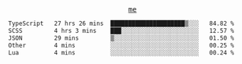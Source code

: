 <p align="center">
  <samp>
    <a href="https://yiwwhl.com">me</a>
  </samp>
</p>

<!--START_SECTION:waka-->

```txt
TypeScript   27 hrs 26 mins  █████████████████████▒░░░   84.82 %
SCSS         4 hrs 3 mins    ███░░░░░░░░░░░░░░░░░░░░░░   12.57 %
JSON         29 mins         ▒░░░░░░░░░░░░░░░░░░░░░░░░   01.50 %
Other        4 mins          ░░░░░░░░░░░░░░░░░░░░░░░░░   00.25 %
Lua          4 mins          ░░░░░░░░░░░░░░░░░░░░░░░░░   00.24 %
```

<!--END_SECTION:waka-->